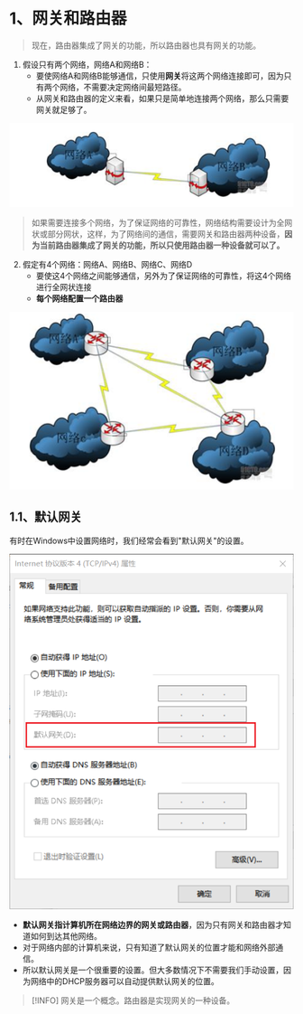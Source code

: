 # 1、网关和路由器

> 现在，路由器集成了网关的功能，所以路由器也具有网关的功能。

1. 假设只有两个网络，网络A和网络B：
   - 要使网络A和网络B能够通信，只使用**网关**将这两个网络连接即可，因为只有两个网络，不需要决定网络间最短路径。
   - 从网关和路由器的定义来看，如果只是简单地连接两个网络，那么只需要网关就足够了。

![](workstudy_网关和路由器.assets/1.png)



> 如果需要连接多个网络，为了保证网络的可靠性，网络结构需要设计为全网状或部分网状，这样，为了网络间的通信，需要网关和路由器两种设备，**因为当前路由器集成了网关的功能，所以只使用路由器一种设备就可以了。**

2. 假定有4个网络：网络A、网络B、网络C、网络D
   - 要使这4个网络之间能够通信，另外为了保证网络的可靠性，将这4个网络进行全网状连接
   - **每个网络配置一个路由器**

![](workstudy_网关和路由器.assets/2.png)









## 1.1、默认网关

有时在Windows中设置网络时，我们经常会看到"默认网关"的设置。



![](workstudy_网关和路由器.assets/3.png)



- **默认网关指计算机所在网络边界的网关或路由器**，因为只有网关和路由器才知道如何到达其他网络。
- 对于网络内部的计算机来说，只有知道了默认网关的位置才能和网络外部通信。
- 所以默认网关是一个很重要的设置。但大多数情况下不需要我们手动设置，因为网络中的DHCP服务器可以自动提供默认网关的位置。


> [!INFO]
> 网关是一个概念。路由器是实现网关的一种设备。
















